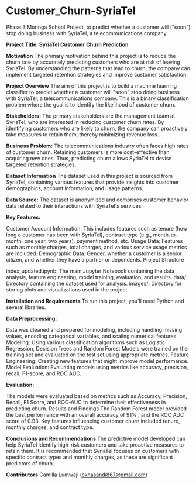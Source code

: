 # Customer_Churn-SyriaTel
Phase 3 Moringa School Project, to predict whether a customer will ("soon") stop doing business with SyriaTel, a telecommunications company. 

**Project Title: SyriaTel Customer Churn Prediction**

**Motivation**
The primary motivation behind this project is to reduce the churn rate by accurately predicting customers who are at risk of leaving SyriaTel. By understanding the patterns that lead to churn, the company can implement targeted retention strategies and improve customer satisfaction.


**Project Overview**
The aim of this project is to build a machine learning classifier to predict whether a customer will "soon" stop doing business with SyriaTel, a telecommunications company. This is a binary classification problem where the goal is to identify the likelihood of customer churn.

**Stakeholders:** The primary stakeholders are the management team at SyriaTel, who are interested in reducing customer churn rates. By identifying customers who are likely to churn, the company can proactively take measures to retain them, thereby minimizing revenue loss.

**Business Problem:** The telecommunications industry often faces high rates of customer churn. Retaining customers is more cost-effective than acquiring new ones. Thus, predicting churn allows SyriaTel to devise targeted retention strategies.

**Dataset Information**
The dataset used in this project is sourced from SyriaTel, containing various features that provide insights into customer demographics, account information, and usage patterns.

**Data Source:** The dataset is anonymized and comprises customer behavior data related to their interactions with SyriaTel's services.

**Key Features:**

Customer Account Information: This includes features such as tenure (how long a customer has been with SyriaTel), contract type (e.g., month-to-month, one year, two years), payment method, etc.
Usage Data: Features such as monthly charges, total charges, and various service usage metrics are included.
Demographic Data: Gender, whether a customer is a senior citizen, and whether they have a partner or dependents.
Project Structure

index_updated.ipynb: The main Jupyter Notebook containing the data analysis, feature engineering, model training, evaluation, and results.
data/: Directory containing the dataset used for analysis.
images/: Directory for storing plots and visualizations used in the project.

**Installation and Requirements**
To run this project, you'll need Python and several libraries.

**Data Preprocessing:**

Data was cleaned and prepared for modeling, including handling missing values, encoding categorical variables, and scaling numerical features.
Modeling: Using various classification algorithms such as Logistic Regression, Decision Trees and Random Forest.Models were trained on the training set and evaluated on the test set using appropriate metrics.
Feature Engineering: Creating new features that might improve model performance.
Model Evaluation: Evaluating models using metrics like accuracy, precision, recall, F1-score, and ROC AUC.


**Evaluation:**

The models were evaluated based on metrics such as Accuracy, Precision, Recall, F1 Score, and ROC-AUC to determine their effectiveness in predicting churn.
Results and Findings
The Random Forest model provided the best performance with an overall accuracy of 91% , and the ROC AUC score of 0.93.
Key features influencing customer churn included tenure, monthly charges, and contract type.

**Conclusions and Recommendations**
The predictive model developed can help SyriaTel identify high-risk customers and take proactive measures to retain them. It is recommended that SyriaTel focuses on customers with specific contract types and monthly charges, as these are significant predictors of churn.

**Contributors**
Camilla Lumwaji (ckhasandi867@gmail.com)
